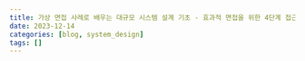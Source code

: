 ```yaml
---
title: 가상 면접 사례로 배우는 대규모 시스템 설계 기초 - 효과적 면접을 위한 4단계 접근법
date: 2023-12-14
categories: [blog, system_design]
tags: []
---
```

